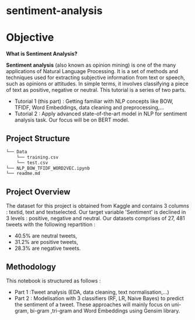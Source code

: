 # sentiment-analysis

# Objective
**What is Sentiment Analysis?**

**Sentiment analysis** (also known as opinion mining) is one of the many applications of Natural Language Processing. It is a set of methods and techniques used for extracting subjective information from text or speech, such as opinions or attitudes. In simple terms, it involves classifying a piece of text as positive, negative or neutral.
This tutorial is a series of two parts.

- Tutorial 1 (this part) : Getting familiar with NLP concepts like BOW, TFIDF, Word Embeddings, data cleaning and preprocessing,...
- Tutorial 2 : Apply advanced state-of-the-art model in NLP for sentiment analysis task. Our focus will be on BERT model.

## Project Structure 

```bash
└── Data
    └── training.csv
    └── test.csv
└── NLP_BOW_TFIDF_WORD2VEC.ipynb
└── readme.md
```
## Project Overview
The dataset for this project is obtained from Kaggle and contains 3 columns : textid, text and textselected. Our target variable 'Sentiment' is declined in 3 levels : positive, negative and neutral. Our datasets comprises of 27, 481 tweets with the following repartition :
- 40.5% are neutral tweets, 
- 31.2% are positive tweets, 
- 28.3% are negative tweets.

## Methodology
This notebook is structured as follows :

- Part 1 :Tweet analysis (EDA, data cleaning, text normalisation,...)
- Part 2 : Modelisation with 3 classifiers (RF, LR, Naive Bayes) to predict the sentiment of a tweet. These approaches will mainly focus on uni-gram, bi-gram ,tri-gram and Word Embeddings using Gensim library.



